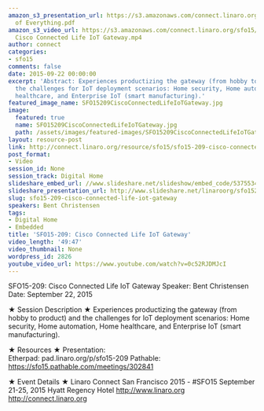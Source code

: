 ```yaml
---
amazon_s3_presentation_url: https://s3.amazonaws.com/connect.linaro.org/sfo15/Presentations/09-22-Tuesday/SFO15-209-Internet
  of Everything.pdf
amazon_s3_video_url: https://s3.amazonaws.com/connect.linaro.org/sfo15/Videos/09-22-Tuesday/SFO15-209
  Cisco Connected Life IoT Gateway.mp4
author: connect
categories:
- sfo15
comments: false
date: 2015-09-22 00:00:00
excerpt: 'Abstract: Experiences productizing the gateway (from hobby to product) and
  the challenges for IoT deployment scenarios: Home security, Home automation, Home
  healthcare, and Enterprise IoT (smart manufacturing).'
featured_image_name: SFO15209CiscoConnectedLifeIoTGateway.jpg
image:
  featured: true
  name: SFO15209CiscoConnectedLifeIoTGateway.jpg
  path: /assets/images/featured-images/SFO15209CiscoConnectedLifeIoTGateway.jpg
layout: resource-post
link: http://connect.linaro.org/resource/sfo15/sfo15-209-cisco-connected-life-iot-gateway/
post_format:
- Video
session_id: None
session_track: Digital Home
slideshare_embed_url: //www.slideshare.net/slideshow/embed_code/53755347
slideshare_presentation_url: http://www.slideshare.net/linaroorg/sfo15209-cisco-connected-life-iot-gateway-53755347
slug: sfo15-209-cisco-connected-life-iot-gateway
speakers: Bent Christensen
tags:
- Digital Home
- Embedded
title: 'SFO15-209: Cisco Connected Life IoT Gateway'
video_length: '49:47'
video_thumbnail: None
wordpress_id: 2826
youtube_video_url: https://www.youtube.com/watch?v=0c52RJDMJcI
---
```


SFO15-209: Cisco Connected Life IoT Gateway
Speaker:  Bent Christensen
Date: September 22, 2015

★ Session Description ★
Experiences productizing the gateway (from hobby to product) and the challenges for IoT deployment scenarios: Home security, Home automation, Home healthcare, and Enterprise IoT (smart manufacturing).

★ Resources ★ 
Presentation:  
Etherpad: pad.linaro.org/p/sfo15-209
Pathable: https://sfo15.pathable.com/meetings/302841   
                   
★ Event Details ★ 
Linaro Connect San Francisco 2015 - #SFO15 
September 21-25, 2015 
Hyatt Regency Hotel 
http://www.linaro.org
http://connect.linaro.org